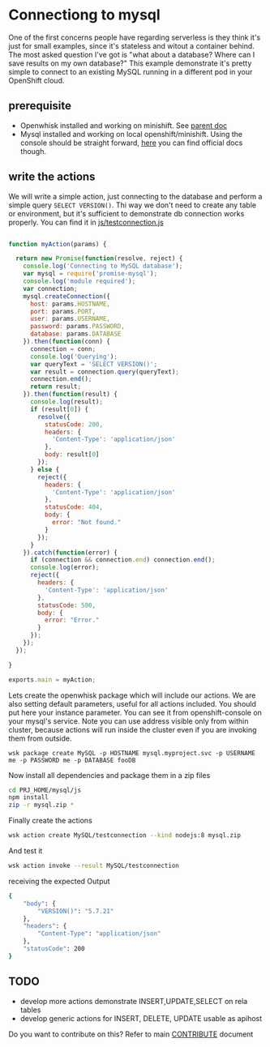 # Connectiong to mysql

One of the first concerns people have regarding serverless is they think it's just for small examples, since it's stateless and witout a container behind. The most asked question I've got is "what about a database? Where can I save results on my own database?"
This example demonstrate it's pretty simple to connect to an existing MySQL running in a different pod in your OpenShift cloud.

## prerequisite

* Openwhisk installed and working on minishift. See [parent doc](../README.md)
* Mysql installed and working on local openshift/minishift. Using the console should be straight forward, [here](https://docs.openshift.com/enterprise/3.0/using_images/db_images/mysql.html) you can find official docs though.

## write the actions
We will write a simple action, just connecting to the database and perform a simple query ```SELECT VERSION()```. Thi way we don't need to create any table or environment, but it's sufficient to demonstrate db connection works properly.
You can find it in [js/testconnection.js](js/testconnection.js)
```javascript

function myAction(params) {

  return new Promise(function(resolve, reject) {
    console.log('Connecting to MySQL database');
    var mysql = require('promise-mysql');
    console.log('module required');
    var connection;
    mysql.createConnection({
      host: params.HOSTNAME,
      port: params.PORT,
      user: params.USERNAME,
      password: params.PASSWORD,
      database: params.DATABASE
    }).then(function(conn) {
      connection = conn;
      console.log('Querying');
      var queryText = 'SELECT VERSION()';
      var result = connection.query(queryText);
      connection.end();
      return result;
    }).then(function(result) {
      console.log(result);
      if (result[0]) {
        resolve({
          statusCode: 200,
          headers: {
            'Content-Type': 'application/json'
          },
          body: result[0]
        });
      } else {
        reject({
          headers: {
            'Content-Type': 'application/json'
          },
          statusCode: 404,
          body: {
            error: "Not found."
          }
        });
      }
    }).catch(function(error) {
      if (connection && connection.end) connection.end();
      console.log(error);
      reject({
        headers: {
          'Content-Type': 'application/json'
        },
        statusCode: 500,
        body: {
          error: "Error."
        }
      });
    });
  });

}

exports.main = myAction;
```
Lets create the openwhisk package which will include our actions. We are also setting default parameters, useful for all actions included. You should put here your instance parameter. You can see it from openshift-console on your mysql's service. Note you can use address visible only from within cluster, because actions will run inside the cluster even if you are invoking them from outside.

```
wsk package create MySQL -p HOSTNAME mysql.myproject.svc -p USERNAME me -p PASSWORD me -p DATABASE fooDB
```
Now install all dependencies and package them in a zip files
```bash
cd PRJ_HOME/mysql/js
npm install
zip -r mysql.zip *
```
Finally create the actions
```bash
wsk action create MySQL/testconnection --kind nodejs:8 mysql.zip
```

And test it
```bash
wsk action invoke --result MySQL/testconnection
```
receiving the expected Output
```bash
{
    "body": {
        "VERSION()": "5.7.21"
    },
    "headers": {
        "Content-Type": "application/json"
    },
    "statusCode": 200
}

```

## TODO

* develop more actions demonstrate INSERT,UPDATE,SELECT on rela tables
* develop generic actions for INSERT, DELETE, UPDATE usable as apihost

Do you want to contribute on this? Refer to main [CONTRIBUTE](../CONTRIBUTE.md) document
